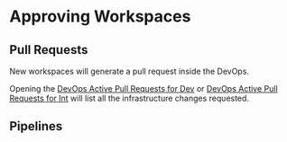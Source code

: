 # Approving Workspaces

## Pull Requests

New workspaces will generate a pull request inside the DevOps. 

Opening the [DevOps Active Pull Requests for Dev](https://dev.azure.com/science-program/DataHub%20SSC/_git/datahub-project-infrastructure-dev/pullrequests?_a=active) or [DevOps Active Pull Requests for Int](https://dev.azure.com/science-program/DataHub%20SSC/_git/datahub-project-infrastructure-int/pullrequests?_a=active) will list all the infrastructure changes requested. 

## Pipelines